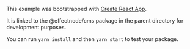 This example was bootstrapped with [Create React App](https://github.com/facebook/create-react-app).

It is linked to the @effectnode/cms package in the parent directory for development purposes.

You can run `yarn install` and then `yarn start` to test your package.
